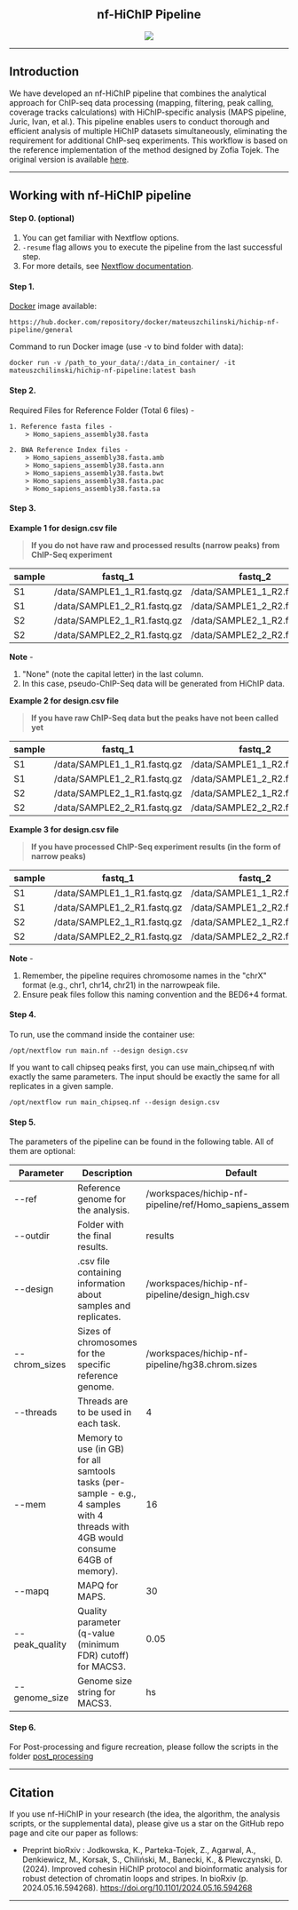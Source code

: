 <h2 align="center"> nf-HiChIP Pipeline </h2>

<p align="center">
<img align="center" src="https://github.com/SFGLab/nf-hichip/blob/main/nf_HiChIP_pipeline.png">
</p>

-------
## Introduction
We have developed an nf-HiChIP pipeline that combines the analytical approach for ChIP-seq data processing (mapping, filtering, peak calling, coverage tracks calculations) with HiChIP-specific analysis (MAPS pipeline, Juric, Ivan, et al.). This pipeline enables users to conduct thorough and efficient analysis of multiple HiChIP datasets simultaneously, eliminating the requirement for additional ChIP-seq experiments. This workflow is based on the reference implementation of the method designed by Zofia Tojek. The original version is available [here](https://github.com/Zojka/luigi_seq).

-------

## Working with nf-HiChIP pipeline

#### Step 0. (optional)
1) You can get familiar with Nextflow options.
2) ```-resume``` flag allows you to execute the pipeline from the last successful step. 
3) For more details, see [Nextflow documentation](https://www.nextflow.io/docs/latest/cache-and-resume.html).

#### Step 1.
[Docker](https://hub.docker.com/r/mateuszchilinski/hichip-nf-pipeline) image available:
```
https://hub.docker.com/repository/docker/mateuszchilinski/hichip-nf-pipeline/general
```
Command to run Docker image (use -v to bind folder with data):
```
docker run -v /path_to_your_data/:/data_in_container/ -it mateuszchilinski/hichip-nf-pipeline:latest bash
```

#### Step 2. 
Required Files for Reference Folder (Total 6 files) -
```
1. Reference fasta files -
    > Homo_sapiens_assembly38.fasta

2. BWA Reference Index files -
    > Homo_sapiens_assembly38.fasta.amb
    > Homo_sapiens_assembly38.fasta.ann
    > Homo_sapiens_assembly38.fasta.bwt
    > Homo_sapiens_assembly38.fasta.pac
    > Homo_sapiens_assembly38.fasta.sa
```

#### Step 3.

**Example 1 for design.csv file** 
> **If you do not have raw and processed results (narrow peaks) from ChIP-Seq experiment**

sample | fastq_1 |fastq_2 | replicate | chipseq
-- | ------ |------ | ------ | ------
S1 | /data/SAMPLE1_1_R1.fastq.gz | /data/SAMPLE1_1_R2.fastq.gz | 1 | None
S1 | /data/SAMPLE1_2_R1.fastq.gz | /data/SAMPLE1_2_R2.fastq.gz | 2 | None
S2 | /data/SAMPLE2_1_R1.fastq.gz | /data/SAMPLE2_1_R2.fastq.gz | 1 | None
S2 | /data/SAMPLE2_2_R1.fastq.gz | /data/SAMPLE2_2_R2.fastq.gz | 2 | None

**Note** - 
1) "None" (note the capital letter) in the last column.
2) In this case, pseudo-ChIP-Seq data will be generated from HiChIP data.

**Example 2 for design.csv file**
> **If you have raw ChIP-Seq data but the peaks have not been called yet**

sample | fastq_1 |fastq_2 | input_1 | input_2 | replicate
-- | ------ |------ | ------ | ------ | --
S1 | /data/SAMPLE1_1_R1.fastq.gz | /data/SAMPLE1_1_R2.fastq.gz | /data/SAMPLE1_INPUT_R1.fastq.gz | /data/SAMPLE1_INPUT_R2.fastq.gz | 1
S1 | /data/SAMPLE1_2_R1.fastq.gz | /data/SAMPLE1_2_R2.fastq.gz | /data/SAMPLE1_INPUT_R1.fastq.gz | /data/SAMPLE1_INPUT_R2.fastq.gz | 2
S2 | /data/SAMPLE2_1_R1.fastq.gz | /data/SAMPLE2_1_R2.fastq.gz | /data/SAMPLE2_INPUT_R1.fastq.gz | /data/SAMPLE2_INPUT_R2.fastq.gz | 1
S2 | /data/SAMPLE2_2_R1.fastq.gz | /data/SAMPLE2_2_R2.fastq.gz | /data/SAMPLE2_INPUT_R1.fastq.gz | /data/SAMPLE2_INPUT_R2.fastq.gz | 2

**Example 3 for design.csv file**
> **If you have processed ChIP-Seq experiment results (in the form of narrow peaks)**

sample | fastq_1 |fastq_2 | replicate | chipseq
-- | ------ |------ | ------ | ------
S1 | /data/SAMPLE1_1_R1.fastq.gz | /data/SAMPLE1_1_R2.fastq.gz | 1 | /data/SAMPLE1.narrowPeak
S1 | /data/SAMPLE1_2_R1.fastq.gz | /data/SAMPLE1_2_R2.fastq.gz | 2 | /data/SAMPLE1.narrowPeak
S2 | /data/SAMPLE2_1_R1.fastq.gz | /data/SAMPLE2_1_R2.fastq.gz | 1 | /data/SAMPLE2.narrowPeak
S2 | /data/SAMPLE2_2_R1.fastq.gz | /data/SAMPLE2_2_R2.fastq.gz | 2 | /data/SAMPLE2.narrowPeak

**Note** -
1) Remember, the pipeline requires chromosome names in the "chrX" format (e.g., chr1, chr14, chr21) in the narrowpeak file.
2) Ensure peak files follow this naming convention and the BED6+4 format.

#### Step 4.
To run, use the command inside the container use: 
```
/opt/nextflow run main.nf --design design.csv
```

If you want to call chipseq peaks first, you can use main_chipseq.nf with exactly the same parameters. The input should be exactly the same for all replicates in a given sample.
```
/opt/nextflow run main_chipseq.nf --design design.csv
```

#### Step 5.
The parameters of the pipeline can be found in the following table. All of them are optional: 

Parameter | Description | Default |
-- | ------ |------ |
--ref | Reference genome for the analysis. | /workspaces/hichip-nf-pipeline/ref/Homo_sapiens_assembly38.fasta
--outdir | Folder with the final results. | results
--design | .csv file containing information about samples and replicates. | /workspaces/hichip-nf-pipeline/design_high.csv
--chrom_sizes | Sizes of chromosomes for the specific reference genome. | /workspaces/hichip-nf-pipeline/hg38.chrom.sizes
--threads | Threads are to be used in each task. | 4
--mem | Memory to use (in GB) for all samtools tasks (per-sample - e.g., 4 samples with 4 threads with 4GB would consume 64GB of memory). | 16
--mapq | MAPQ for MAPS. | 30
--peak_quality | Quality parameter (q-value (minimum FDR) cutoff) for MACS3. | 0.05
--genome_size | Genome size string for MACS3. | hs

#### Step 6.
For Post-processing and figure recreation, please follow the scripts in the folder [post_processing](https://github.com/SFGLab/nf-hichip/tree/main/post_processing)

-------
## Citation
If you use nf-HiChIP in your research (the idea, the algorithm, the analysis scripts, or the supplemental data), please give us a star on the GitHub repo page and cite our paper as follows:    

- Preprint bioRxiv : 
Jodkowska, K., Parteka-Tojek, Z., Agarwal, A., Denkiewicz, M., Korsak, S., Chiliński, M., Banecki, K., & Plewczynski, D. (2024). Improved cohesin HiChIP protocol and bioinformatic analysis for robust detection of chromatin loops and stripes. In bioRxiv (p. 2024.05.16.594268). https://doi.org/10.1101/2024.05.16.594268

-------
